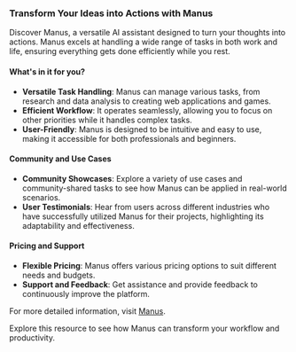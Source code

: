 ### Transform Your Ideas into Actions with Manus

Discover Manus, a versatile AI assistant designed to turn your thoughts into actions. Manus excels at handling a wide range of tasks in both work and life, ensuring everything gets done efficiently while you rest.

#### What's in it for you?
- **Versatile Task Handling**: Manus can manage various tasks, from research and data analysis to creating web applications and games.
- **Efficient Workflow**: It operates seamlessly, allowing you to focus on other priorities while it handles complex tasks.
- **User-Friendly**: Manus is designed to be intuitive and easy to use, making it accessible for both professionals and beginners.

#### Community and Use Cases
- **Community Showcases**: Explore a variety of use cases and community-shared tasks to see how Manus can be applied in real-world scenarios.
- **User Testimonials**: Hear from users across different industries who have successfully utilized Manus for their projects, highlighting its adaptability and effectiveness.

#### Pricing and Support
- **Flexible Pricing**: Manus offers various pricing options to suit different needs and budgets.
- **Support and Feedback**: Get assistance and provide feedback to continuously improve the platform.

For more detailed information, visit [Manus](https://manus.im).

Explore this resource to see how Manus can transform your workflow and productivity.